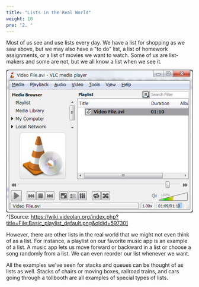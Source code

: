 ```yaml
---
title: "Lists in the Real World"
weight: 10
pre: "2. "
---
```

Most of us see and use lists every day. We have a list for shopping as we saw above, but we may also have a "to do" list, a list of homework assignments, or a list of movies we want to watch. Some of us are list-makers and some are not, but we all know a list when we see it.

![Playlist](/images/9/9.2.playlist.png)^[Source: https://wiki.videolan.org/index.php?title=File:Basic_playlist_default.png&oldid=59730]

However, there are other lists in the real world that we might not even think of as a list. For instance, a playlist on our favorite music app is an example of a list. A music app lets us move forward or backward in a list or choose a song randomly from a list. We can even reorder our list whenever we want. 

All the examples we've seen for stacks and queues can be thought of as lists as well. Stacks of chairs or moving boxes, railroad trains, and cars going through a tollbooth are all examples of special types of lists.
